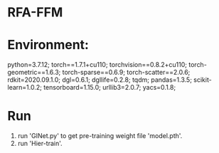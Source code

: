 # RFA-FFM

# Environment:
python=3.7.12;
torch==1.7.1+cu110;
torchvision==0.8.2+cu110;
torch-geometric==1.6.3;
torch-sparse==0.6.9;
torch-scatter==2.0.6;
rdkit=2020.09.1.0;
dgl=0.6.1;
dgllife=0.2.8;
tqdm;
pandas=1.3.5;
scikit-learn=1.0.2;
tensorboard=1.15.0;
urllib3=2.0.7;
yacs=0.1.8;

# Run
1. run 'GINet.py' to get pre-training weight file 'model.pth'.
2. run 'Hier-train'.
